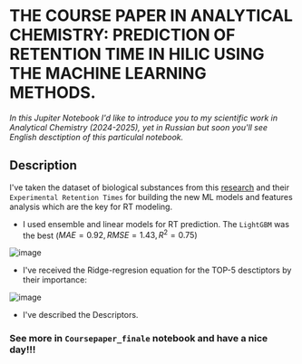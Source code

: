 # THE COURSE PAPER IN ANALYTICAL CHEMISTRY: PREDICTION OF RETENTION TIME IN HILIC USING THE MACHINE LEARNING METHODS. 

 *In this Jupiter Notebook I'd like to introduce you to my scientific work in Analytical Chemistry (2024-2025), yet in Russian but soon you'll see English desctiption of this particulal notebook.*

## Description

I've taken the dataset of biological substances from this [research](https://pubmed.ncbi.nlm.nih.gov/32390414/) and their `Experimental Retention Times` for building the new ML models and features analysis which are the key for RT modeling.
- I used ensemble and linear models for RT prediction. The `LightGBM` was the best ($MAE = 0.92, RMSE = 1.43, R^2= 0.75$) 

![image](https://github.com/user-attachments/assets/6cad8f56-3b39-48fa-9fe7-55cf32242444)

  
- I've received the Ridge-regresion equation for the TOP-5 desctiptors by their importance:

![image](https://github.com/user-attachments/assets/993509be-1ce7-412e-8030-a6e55bd040a2)

- I've described the Descriptors.

### See more in `Coursepaper_finale` notebook and have a nice day!!!


